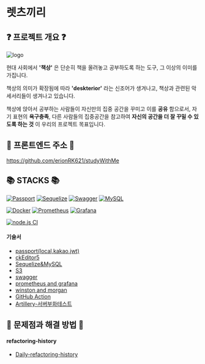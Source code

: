 # 렛츠끼리

## <div align=left> ❓ 프로젝트 개요 ❓ </div>

![logo](./presentation/logo.png)

현대 사회에서 **'책상'** 은 단순히 책을 올려놓고 공부하도록 하는 도구, 그 이상의 이미를 가집니다.

책상의 의미가 확장됨에 따라 **'deskterior'** 라는 신조어가 생겨나고, 책상과 관련된 악세서리들이 생겨나고 있습니다.

책상에 앉아서 공부하는 사람들이 자신만의 집중 공간을 꾸미고 이를 **공유** 함으로서, 자기 표현의 **욕구충족**, 다른 사람들의 집중공간을 참고하여 **자신의 공간을 더 잘 꾸밀 수 있도록 하는 것** 이 우리의 프로젝트 목표입니다.

## <div align=left> 🤝 프론트엔드 주소 🤝 </div>

https://github.com/erionRK621/studyWithMe

## <div align=left> 📚 STACKS 📚 </div>

<div align=left>

[![Passport](https://img.shields.io/badge/passport-0.5.0-34E27A?style=for-the-badge&logo=Passport&logoColor=white&link=/doc/skill-book/passport.md)](./doc/skill-book/passport.md)
[![Sequelize](https://img.shields.io/badge/sequelize-6.8.0-52B0E7?style=for-the-badge&logo=Sequelize&logoColor=white&link=./doc/skill-book/sequelize&mysql/sequelize&mysql.md)](./doc/skill-book/sequelize&mysql/sequelize&mysql.md)
[![Swagger](https://img.shields.io/badge/Swagger-4.1.6-85EA2D?style=for-the-badge&logo=Swagger&logoColor=white&link=./doc/skill-book/swagger.md)](./doc/skill-book/swagger.md)
[![MySQL](https://img.shields.io/badge/MySQL-2.3.2-4479A1?style=for-the-badge&logo=MySQL&logoColor=white&link=./doc/skill-book/sequelize&mysql/sequelize&mysql.md)](./doc/skill-book/sequelize&mysql/sequelize&mysql.md)
<br>

[![Docker](https://img.shields.io/badge/docker-3.0.0-2496ED?style=for-the-badge&logo=docker&logoColor=white&link=./doc/skill-book/prometheus_and_grafana/prometheus_and_grafana.md)](./doc/skill-book/prometheus_and_grafana/prometheus_and_grafana.md)
[![Prometheus](https://img.shields.io/badge/prometheus-2.32.0-E6522C?style=for-the-badge&logo=prometheus&logoColor=white&link=./doc/skill-book/prometheus_and_grafana/prometheus_and_grafana.md)](https://github.com/JangJaeWon22/focus-with-me/blob/main/doc/skill-book/prometheus_and_grafana/prometheus_and_grafana.md#5-%ED%8C%8C%EC%9D%BC-%EC%83%9D%EC%84%B1-srcprometheusprometheusyml)
[![Grafana](https://img.shields.io/badge/grafana-8.2.4-E6522C?style=for-the-badge&logo=grafana&logoColor=white&link=./doc/skill-book/prometheus_and_grafana/prometheus_and_grafana.md)](https://github.com/JangJaeWon22/focus-with-me/blob/main/doc/skill-book/prometheus_and_grafana/prometheus_and_grafana.md#6-%ED%8C%8C%EC%9D%BC-%EC%83%9D%EC%84%B1-srcgrafanadatasourceyml)
<br>

[![node.js CI](https://github.com/JangJaeWon22/focus-with-me/actions/workflows/node.js.yml/badge.svg?branch=main)](https://github.com/JangJaeWon22/focus-with-me/actions/workflows/node.js.yml)

</div>

#### 기술서

- [passport(local,kakao,jwt)](./doc/skill-book/passport.md)
- [ckEditor5](./doc/skill-book/ckeditor.md)
- [Sequelize&MySQL](./doc/skill-book/sequelize&mysql/sequelize&mysql.md)
- [S3](./doc/skill-book/S3.md)
- [swagger](./doc/skill-book/swagger.md)
- [prometheus and grafana](./doc/skill-book/prometheus_and_grafana/prometheus_and_grafana.md)
- [winston and morgan](./doc/skill-book/winston&morgan/winston&morgan.md)
- [GitHub Action](./doc/skill-book/github_action.md)
- [Artillery-서버부화테스트](./doc/skill-book/Artillery/Artillery.md)

## <div align=left> 🐳 문제점과 해결 방법 🐳 </div>

#### refactoring-history

- [Daily-refactoring-history](./doc/refactoring-history)
